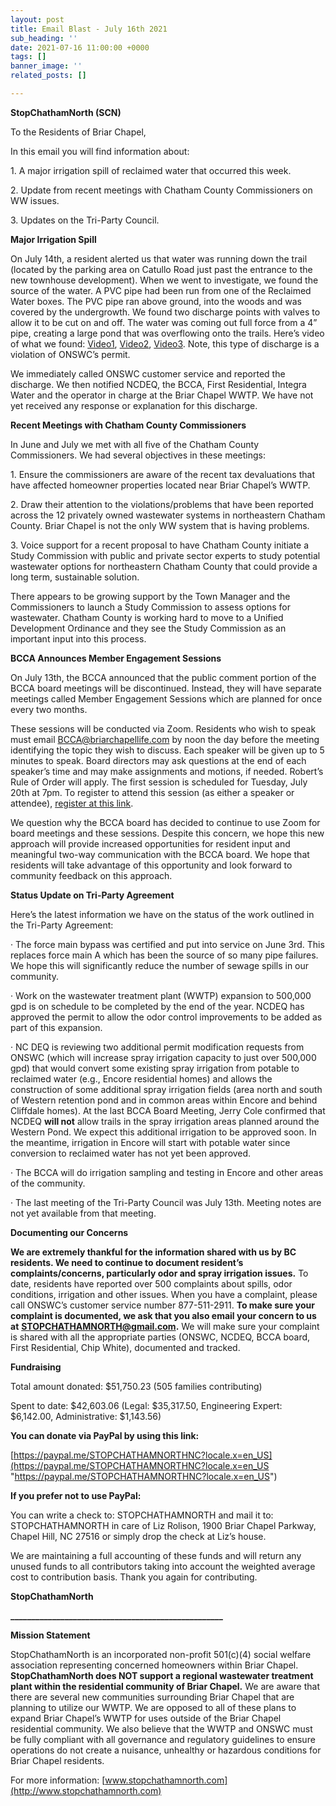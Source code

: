```yaml
---
layout: post
title: Email Blast - July 16th 2021
sub_heading: ''
date: 2021-07-16 11:00:00 +0000
tags: []
banner_image: ''
related_posts: []

---
```

**StopChathamNorth (SCN)**

To the Residents of Briar Chapel,

In this email you will find information about:

1\. A major irrigation spill of reclaimed water that occurred this week.

2\. Update from recent meetings with Chatham County Commissioners on WW issues.

3\. Updates on the Tri-Party Council.

**Major Irrigation Spill**

On July 14th, a resident alerted us that water was running down the trail (located by the parking area on Catullo Road just past the entrance to the new townhouse development). When we went to investigate, we found the source of the water. A PVC pipe had been run from one of the Reclaimed Water boxes. The PVC pipe ran above ground, into the woods and was covered by the undergrowth. We found two discharge points with valves to allow it to be cut on and off. The water was coming out full force from a 4” pipe, creating a large pond that was overflowing onto the trails. Here’s video of what we found: [Video1](https://drive.google.com/file/d/1kXhKQJkbkrnvaX30oTUzPyhKAeDFMO0w/view?usp=sharing), [Video2](https://drive.google.com/file/d/1ZJNzHbF-JUjgdbos-DYfvDWpPpdMiUCE/view?usp=sharing), [Video3](https://drive.google.com/file/d/12a5IO7ZkQihkD1hPC8CpLhYJbJ7Z9Kfu/view?usp=sharing). Note, this type of discharge is a violation of ONSWC’s permit.

We immediately called ONSWC customer service and reported the discharge. We then notified NCDEQ, the BCCA, First Residential, Integra Water and the operator in charge at the Briar Chapel WWTP. We have not yet received any response or explanation for this discharge.

**Recent Meetings with Chatham County Commissioners**

In June and July we met with all five of the Chatham County Commissioners. We had several objectives in these meetings:

1\. Ensure the commissioners are aware of the recent tax devaluations that have affected homeowner properties located near Briar Chapel’s WWTP.

2\. Draw their attention to the violations/problems that have been reported across the 12 privately owned wastewater systems in northeastern Chatham County. Briar Chapel is not the only WW system that is having problems.

3\. Voice support for a recent proposal to have Chatham County initiate a Study Commission with public and private sector experts to study potential wastewater options for northeastern Chatham County that could provide a long term, sustainable solution.

There appears to be growing support by the Town Manager and the Commissioners to launch a Study Commission to assess options for wastewater. Chatham County is working hard to move to a Unified Development Ordinance and they see the Study Commission as an important input into this process.

**BCCA Announces Member Engagement Sessions**

On July 13th, the BCCA announced that the public comment portion of the BCCA board meetings will be discontinued. Instead, they will have separate meetings called Member Engagement Sessions which are planned for once every two months.

These sessions will be conducted via Zoom. Residents who wish to speak must email [BCCA@briarchapellife.com](mailto:BCCA@briarchapellife.com) by noon the day before the meeting identifying the topic they wish to discuss. Each speaker will be given up to 5 minutes to speak. Board directors may ask questions at the end of each speaker’s time and may make assignments and motions, if needed. Robert’s Rule of Order will apply. The first session is scheduled for Tuesday, July 20th at 7pm. To register to attend this session (as either a speaker or attendee), [register at this link](https://us02web.zoom.us/webinar/register/WN_0rR-umakSiyemM0TPZqYbg).

We question why the BCCA board has decided to continue to use Zoom for board meetings and these sessions. Despite this concern, we hope this new approach will provide increased opportunities for resident input and meaningful two-way communication with the BCCA board. We hope that residents will take advantage of this opportunity and look forward to community feedback on this approach.

**Status Update on Tri-Party Agreement**

Here’s the latest information we have on the status of the work outlined in the Tri-Party Agreement:

· The force main bypass was certified and put into service on June 3rd. This replaces force main A which has been the source of so many pipe failures. We hope this will significantly reduce the number of sewage spills in our community.

· Work on the wastewater treatment plant (WWTP) expansion to 500,000 gpd is on schedule to be completed by the end of the year. NCDEQ has approved the permit to allow the odor control improvements to be added as part of this expansion.

· NC DEQ is reviewing two additional permit modification requests from ONSWC (which will increase spray irrigation capacity to just over 500,000 gpd) that would convert some existing spray irrigation from potable to reclaimed water (e.g., Encore residential homes) and allows the construction of some additional spray irrigation fields (area north and south of Western retention pond and in common areas within Encore and behind Cliffdale homes). At the last BCCA Board Meeting, Jerry Cole confirmed that NCDEQ **will not** allow trails in the spray irrigation areas planned around the Western Pond. We expect this additional irrigation to be approved soon. In the meantime, irrigation in Encore will start with potable water since conversion to reclaimed water has not yet been approved.

· The BCCA will do irrigation sampling and testing in Encore and other areas of the community.

· The last meeting of the Tri-Party Council was July 13th. Meeting notes are not yet available from that meeting.

**Documenting our Concerns**

**We are extremely thankful for the information shared with us by BC residents. We need to continue to document resident’s complaints/concerns, particularly odor and spray irrigation issues.** To date, residents have reported over 500 complaints about spills, odor conditions, irrigation and other issues. When you have a complaint, please call ONSWC’s customer service number 877-511-2911. **To make sure your complaint is documented, we ask that you also email your concern to us at** [**STOPCHATHAMNORTH@gmail.com**](mailto:STOPCHATHAMNORTH@gmail.com)**.** We will make sure your complaint is shared with all the appropriate parties (ONSWC, NCDEQ, BCCA board, First Residential, Chip White), documented and tracked.

**Fundraising**

Total amount donated: $51,750.23 (505 families contributing)

Spent to date: $42,603.06 (Legal: $35,317.50, Engineering Expert: $6,142.00, Administrative: $1,143.56)

**You can donate via PayPal by using this link:**

[https://paypal.me/STOPCHATHAMNORTHNC?locale.x=en_US](https://paypal.me/STOPCHATHAMNORTHNC?locale.x=en_US "https://paypal.me/STOPCHATHAMNORTHNC?locale.x=en_US")

**If you prefer not to use PayPal:**

You can write a check to: STOPCHATHAMNORTH and mail it to: STOPCHATHAMNORTH in care of Liz Rolison, 1900 Briar Chapel Parkway, Chapel Hill, NC 27516 or simply drop the check at Liz’s house.

We are maintaining a full accounting of these funds and will return any unused funds to all contributors taking into account the weighted average cost to contribution basis. Thank you again for contributing.

**StopChathamNorth**

**___________________________________________________**

**Mission Statement**

StopChathamNorth is an incorporated non-profit 501(c)(4) social welfare association representing concerned homeowners within Briar Chapel. **StopChathamNorth does NOT support a regional wastewater treatment plant within the residential community of Briar Chapel.** We are aware that there are several new communities surrounding Briar Chapel that are planning to utilize our WWTP. We are opposed to all of these plans to expand Briar Chapel’s WWTP for uses outside of the Briar Chapel residential community. We also believe that the WWTP and ONSWC must be fully compliant with all governance and regulatory guidelines to ensure operations do not create a nuisance, unhealthy or hazardous conditions for Briar Chapel residents.

For more information: [www.stopchathamnorth.com](http://www.stopchathamnorth.com)